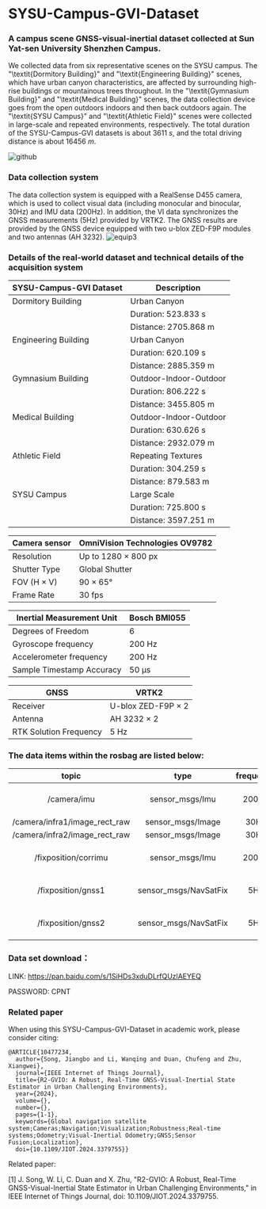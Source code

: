 # SYSU-Campus-GVI-Dataset

 

### A campus scene GNSS-visual-inertial dataset collected at Sun Yat-sen University Shenzhen Campus.

We collected data from six representative scenes on the SYSU campus. The "\textit{Dormitory Building}" and "\textit{Engineering Building}" scenes, which have urban canyon characteristics, are affected by surrounding high-rise buildings or mountainous trees throughout. In the "\textit{Gymnasium Building}" and "\textit{Medical Building}" scenes, the data collection device goes from the open outdoors indoors and then back outdoors again. The "\textit{SYSU Campus}" and "\textit{Athletic Field}" scenes were collected in large-scale and repeated environments, respectively. The total duration of the SYSU-Campus-GVI datasets is about 3611 $s$, and the total driving distance is about 16456 $m$.

![github](https://github.com/SYSU-CPNTLab/SYSU-Campus-GVI-Dataset/assets/74598384/d519bd1b-2a92-45b6-902a-621812ab74e7)

### Data collection system
The data collection system is equipped with a RealSense D455 camera, which is used to collect visual data (including monocular and binocular, 30Hz) and IMU data (200Hz). In addition, the VI data synchronizes the GNSS measurements (5Hz) provided by VRTK2. The GNSS results are provided by the GNSS device equipped with two u-blox ZED-F9P modules and two antennas (AH 3232). 
![equip3](https://github.com/SYSU-CPNTLab/SYSU-Campus-GVI-Dataset/assets/74598384/ac345e7b-3440-4011-b9b0-56d08d7c445f)


### Details of the real-world dataset and technical details of the acquisition system

| SYSU-Campus-GVI Dataset | Description |
| --- | --- |
| Dormitory Building | Urban Canyon |
| | Duration: 523.833 s |
| | Distance: 2705.868 m |
| Engineering Building | Urban Canyon |
| | Duration: 620.109 s |
| | Distance: 2885.359 m |
| Gymnasium Building | Outdoor-Indoor-Outdoor |
| | Duration: 806.222 s |
| | Distance: 3455.805 m |
| Medical Building | Outdoor-Indoor-Outdoor |
| | Duration: 630.626 s |
| | Distance: 2932.079 m |
| Athletic Field | Repeating Textures |
| | Duration: 304.259 s |
| | Distance: 879.583 m |
| SYSU Campus | Large Scale |
| | Duration: 725.800 s |
| | Distance: 3597.251 m |

| Camera sensor | OmniVision Technologies OV9782 |
| --- | --- |
| Resolution | Up to 1280 × 800 px |
| Shutter Type | Global Shutter |
| FOV (H × V) | 90 × 65° |
| Frame Rate | 30 fps |

| Inertial Measurement Unit | Bosch BMI055 |
| --- | --- |
| Degrees of Freedom | 6 |
| Gyroscope frequency | 200 Hz |
| Accelerometer frequency | 200 Hz |
| Sample Timestamp Accuracy | 50 μs |

| GNSS | VRTK2 |
| --- | --- |
| Receiver | U-blox ZED-F9P × 2 |
| Antenna | AH 3232 × 2 |
| RTK Solution Frequency | 5 Hz |



### The data items within the rosbag are listed below:
| topic | type | frequency | description |
| :---: | :--: | :-------: | :---------: |
| /camera/imu | sensor_msgs/Imu | 200Hz | IMU measurments from D455|
| /camera/infra1/image_rect_raw | sensor_msgs/Image | 30Hz | left camera |
| /camera/infra2/image_rect_raw | sensor_msgs/Image | 30Hz | right camera |
| /fixposition/corrimu | sensor_msgs/Imu | 200Hz | IMU measurments from VRTK2| 
| /fixposition/gnss1 | sensor_msgs/NavSatFix | 5Hz | GNSS1 RTK position from VRTK2| 
| /fixposition/gnss2| sensor_msgs/NavSatFix | 5Hz | GNSS2 RTK position from VRTK2| 

### Data set download：
LINK: https://pan.baidu.com/s/1SiHDs3xduDLrfQUzlAEYEQ 

PASSWORD: CPNT 

### Related paper

  When using this SYSU-Campus-GVI-Dataset in academic work, please consider citing:

    @ARTICLE{10477234,
      author={Song, Jiangbo and Li, Wanqing and Duan, Chufeng and Zhu, Xiangwei},
      journal={IEEE Internet of Things Journal}, 
      title={R2-GVIO: A Robust, Real-Time GNSS-Visual-Inertial State Estimator in Urban Challenging Environments}, 
      year={2024},
      volume={},
      number={},
      pages={1-1},
      keywords={Global navigation satellite system;Cameras;Navigation;Visualization;Robustness;Real-time systems;Odometry;Visual-Inertial Odometry;GNSS;Sensor Fusion;Localization},
      doi={10.1109/JIOT.2024.3379755}}

Related paper:

[1]	J. Song, W. Li, C. Duan and X. Zhu, "R2-GVIO: A Robust, Real-Time GNSS-Visual-Inertial State Estimator in Urban Challenging Environments," in IEEE Internet of Things Journal, doi: 10.1109/JIOT.2024.3379755.




